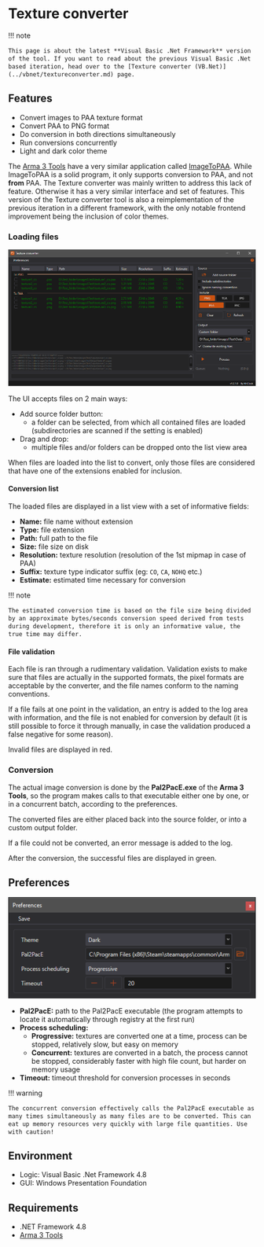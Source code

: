 # Texture converter

!!! note
	
	This page is about the latest **Visual Basic .Net Framework** version of the tool. If you want to read about the previous Visual Basic .Net based iteration, head over to the [Texture converter (VB.Net)](../vbnet/textureconverter.md) page.

## Features

* Convert images to PAA texture format
* Convert PAA to PNG format
* Do conversion in both directions simultaneously
* Run conversions concurrently
* Light and dark color theme

The [Arma 3 Tools](https://store.steampowered.com/app/233800/Arma_3_Tools/) have a very similar application called [ImageToPAA](https://community.bistudio.com/wiki/ImageToPAA). While ImageToPAA is a solid program, it only supports conversion to PAA, and not **from** PAA.
The Texture converter was mainly written to address this lack of feature. Otherwise it has a very similar interface and set of features. This version of the Texture converter tool is also a reimplementation of the previous iteration in a different framework, with the only notable frontend improvement being the inclusion of color themes.

### Loading files

![VB.Net Framework based texture converter GUI](img/image_5_1.png)

The UI accepts files on 2 main ways:

* Add source folder button:
	* a folder can be selected, from which all contained files are loaded (subdirectories are scanned if the setting is enabled)
* Drag and drop:
	* multiple files and/or folders can be dropped onto the list view area
	
When files are loaded into the list to convert, only those files are considered that have one of the extensions enabled for inclusion.

#### Conversion list

The loaded files are displayed in a list view with a set of informative fields:

* **Name:** file name without extension
* **Type:** file extension
* **Path:** full path to the file
* **Size:** file size on disk
* **Resolution:** texture resolution (resolution of the 1st mipmap in case of PAA)
* **Suffix:** texture type indicator suffix (eg: `CO`, `CA`, `NOHQ` etc.)
* **Estimate:** estimated time necessary for conversion

!!! note

	The estimated conversion time is based on the file size being divided by an approximate bytes/seconds conversion speed derived from tests during development, therefore it is only an informative value, the true time may differ.

#### File validation

Each file is ran through a rudimentary validation. Validation exists to make sure that files are actually in the supported formats, the pixel formats are acceptable by the converter, and the file names conform to the naming conventions.

If a file fails at one point in the validation, an entry is added to the log area with information, and the file is not enabled for conversion by default (it is still possible to force it through manually, in case the validation produced a false negative for some reason).

Invalid files are displayed in red.

### Conversion

The actual image conversion is done by the **Pal2PacE.exe** of the **Arma 3 Tools**, so the program makes calls to that executable either one by one, or in a concurrent batch, according to the preferences.

The converted files are either placed back into the source folder, or into a custom output folder.

If a file could not be converted, an error message is added to the log.

After the conversion, the successful files are displayed in green.

## Preferences

![Preferences window](img/image_5_2.png)

* **Pal2PacE:** path to the Pal2PacE executable (the program attempts to locate it automatically through registry at the first run)
* **Process scheduling:**
	* **Progressive:** textures are converted one at a time, process can be stopped, relatively slow, but easy on memory
	* **Concurrent:** textures are converted in a batch, the process cannot be stopped, considerably faster with high file count, but harder on memory usage
* **Timeout:** timeout threshold for conversion processes in seconds

!!! warning

	The concurrent conversion effectively calls the Pal2PacE executable as many times simultaneously as many files are to be converted. This can eat up memory resources very quickly with large file quantities. Use with caution!

## Environment

* Logic:  Visual Basic .Net Framework 4.8
* GUI:    Windows Presentation Foundation

## Requirements

* .NET Framework 4.8
* [Arma 3 Tools](https://store.steampowered.com/app/233800/Arma_3_Tools/)
